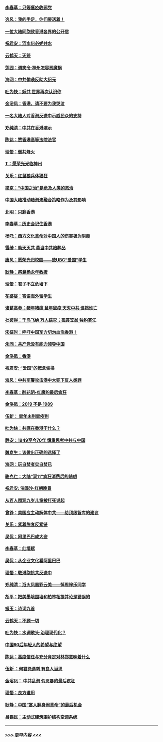 #### [李春草：只等瘟疫收邪党](../pages/nsc993/n11677308.md?t=11250133) 
#### [逸风：我的手足，你们要活着！](../pages/nsc993/n11676352.md?t=11250133) 
#### [一位大陆同胞致香港各界的公开信](../pages/nsc993/n11675761.md?t=11250133) 
#### [祝君安：河水何必妒井水](../pages/nsc993/n11675746.md?t=11250133) 
#### [云鹤天：天怒](../pages/nsc993/n11675718.md?t=11250133) 
#### [莲园：调笑令‧神州怎容恶魔祸](../pages/nsc993/n11675648.md?t=11250133) 
#### [海网：中共偷袭反助大纪元](../pages/nsc993/n11673515.md?t=11250133) 
#### [吐为快：妖共 世界再次认识你](../pages/nsc993/n11673506.md?t=11250133) 
#### [金浴凤：香港，请不要为我哭泣](../pages/nsc993/n11673248.md?t=11250133) 
#### [一名大陆人对香港反送中示威民众的支持](../pages/nsc993/n11672615.md?t=11250133) 
#### [郑纯清：中共在香港演示](../pages/nsc993/n11670539.md?t=11250133) 
#### [陈达：赞香港高等法院法官](../pages/nsc993/n11669542.md?t=11250133) 
#### [理悟：倒共烽火](../pages/nsc993/n11668844.md?t=11250133) 
#### [T：愿荣光光临神州](../pages/nsc993/n11668421.md?t=11250133) 
#### [关乐：红鼠狼兵休猖狂](../pages/nsc993/n11668378.md?t=11250133) 
#### [梁京：“中国之治”是危及人类的恶治](../pages/nsc993/n11668328.md?t=11250133) 
#### [中国大陆推动陆港澳融合策略作为及其影响](../pages/nsc993/n11668157.md?t=11250133) 
#### [北明：只剩香港](../pages/nsc993/n11668002.md?t=11250133) 
#### [李春草：历史会记住香港](../pages/nsc993/n11667927.md?t=11250133) 
#### [杨吒：西方文化革命对中国人的伤害极为阴毒](../pages/nsc993/n11664521.md?t=11250133) 
#### [雪绮：助天灭共 莫当中共陪葬品](../pages/nsc993/n11662650.md?t=11250133) 
#### [唐风：愿荣光归校园——致UBC“爱国”学生](../pages/nsc993/n11662194.md?t=11250133) 
#### [耿静：祭奠杨永年教授](../pages/nsc993/n11662514.md?t=11250133) 
#### [理悟：君子不立危墙下](../pages/nsc993/n11662172.md?t=11250133) 
#### [花婆娑：寄语海外留学生](../pages/nsc993/n11662121.md?t=11250133) 
#### [诸葛高参：猪年猪瘟 鼠年鼠疫 天灭中共 谁挡谁亡](../pages/nsc993/n11661980.md?t=11250133) 
#### [杜彼得：千鸟飞绝 万人踪灭；孤蓑笠翁 独钓寒江](../pages/nsc993/n11661170.md?t=11250133) 
#### [宋征时：呼吁中国军方切勿血洗香港！](../pages/nsc993/n11415318.md?t=11250133) 
#### [朱同：共产党没有能力领导中国](../pages/nsc993/n11660421.md?t=11250133) 
#### [金浴凤：香港](../pages/nsc993/n11660419.md?t=11250133) 
#### [祝君安: “爱国”的概念偷换](../pages/nsc993/n11659706.md?t=11250133) 
#### [海风：中共军警攻击港中大犯下反人类罪](../pages/nsc993/n11659632.md?t=11250133) 
#### [李春草：醉花阴•红魔的最后疯狂](../pages/nsc993/n11659287.md?t=11250133) 
#### [金浴凤：2019 不是 1989](../pages/nsc993/n11657663.md?t=11250133) 
#### [伍新： 鼠年未到鼠疫到](../pages/nsc993/n11655098.md?t=11250133) 
#### [吐为快：共匪在香港干什么？](../pages/nsc993/n11654891.md?t=11250133) 
#### [静安：1949至今70年 慎重思考中共与中国](../pages/nsc993/n11651244.md?t=11250133) 
#### [魏京生：该做出正确的选择了](../pages/nsc993/n11653084.md?t=11250133) 
#### [海网：玩自焚者实自焚已](../pages/nsc993/n11652423.md?t=11250133) 
#### [骆克仁：大陆“双11”疯狂消费后的随想](../pages/nsc993/n11652305.md?t=11250133) 
#### [祝君安: 浣溪沙·红朝晚景](../pages/nsc993/n11652258.md?t=11250133) 
#### [从百人围观九岁儿童被打死说起](../pages/nsc993/n11651030.md?t=11250133) 
#### [曾铮：美国应主动解体中共——给顶级智库的建议](../pages/nsc993/n11649888.md?t=11250133) 
#### [关乐：紧着脱套反紧链](../pages/nsc993/n11649069.md?t=11250133) 
#### [吴侃：阿里巴巴成大盗](../pages/nsc993/n11645523.md?t=11250133) 
#### [李春草：红墙赋](../pages/nsc993/n11646389.md?t=11250133) 
#### [吴侃：从企业文化看阿里巴巴](../pages/nsc993/n11645476.md?t=11250133) 
#### [理悟：敬港胞抗共反送中](../pages/nsc993/n11645466.md?t=11250133) 
#### [郑纯清：浴火凤凰彩云美——悼周梓乐同学](../pages/nsc993/n11645155.md?t=11250133) 
#### [胡平：把美墨境围墙和柏林相提并论是错误的](../pages/nsc993/n11645134.md?t=11250133) 
#### [振玉：诗词九首](../pages/nsc993/n11644081.md?t=11250133) 
#### [云鹤天：不顾一切](../pages/nsc993/n11643508.md?t=11250133) 
#### [吐为快：水调歌头·治理现代化？](../pages/nsc993/n11643485.md?t=11250133) 
#### [中国90后年轻人的希望与绝望](../pages/nsc993/n11642317.md?t=11250133) 
#### [陈达：高度信任与充分肯定对林郑意味着什么](../pages/nsc993/n11641441.md?t=11250133) 
#### [伍新 ：何君尧遇刺 有良人当思](../pages/nsc993/n11641503.md?t=11250133) 
#### [金浴凤： 中共乱港  假恶暴的最后疯狂](../pages/nsc993/n11641495.md?t=11250133) 
#### [理悟：良方谁用](../pages/nsc993/n11641463.md?t=11250133) 
#### [耿静：中国“富人翻身闹革命”的最后机会](../pages/nsc993/n11640655.md?t=11250133) 
#### [吕锡民：主动式建筑围护结构空调系统](../pages/nsc993/n11640168.md?t=11250133) 

----
#### [ >>> 更早内容 <<< ](../indexes/nsc993-earlier.md)
